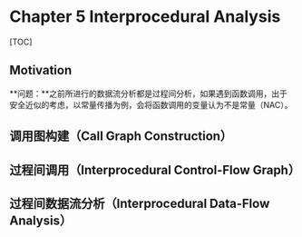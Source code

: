 # Chapter 5 Interprocedural Analysis

[TOC]

## Motivation

**问题：**之前所进行的数据流分析都是过程间分析，如果遇到函数调用，出于安全近似的考虑，以常量传播为例，会将函数调用的变量认为不是常量（NAC）。



## 调用图构建（Call Graph Construction）

## 过程间调用（Interprocedural Control-Flow Graph）

## 过程间数据流分析（Interprocedural Data-Flow Analysis）


